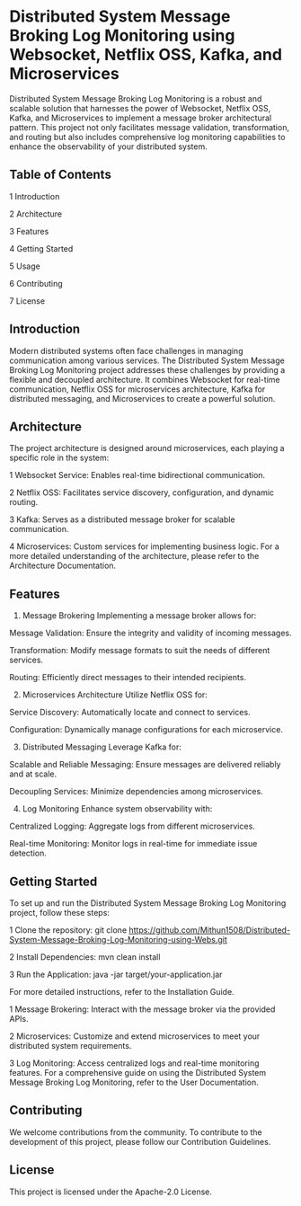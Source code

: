 

# Distributed System Message Broking Log Monitoring using Websocket, Netflix OSS, Kafka, and Microservices

Distributed System Message Broking Log Monitoring is a robust and scalable solution that harnesses the power of Websocket, Netflix OSS, Kafka, and Microservices to implement a message broker architectural pattern. This project not only facilitates message validation, transformation, and routing but also includes comprehensive log monitoring capabilities to enhance the observability of your distributed system.

## Table of Contents
1 Introduction

2 Architecture

3 Features

4 Getting Started

5 Usage

6 Contributing

7 License

## Introduction
Modern distributed systems often face challenges in managing communication among various services. The Distributed System Message Broking Log Monitoring project addresses these challenges by providing a flexible and decoupled architecture. It combines Websocket for real-time communication, Netflix OSS for microservices architecture, Kafka for distributed messaging, and Microservices to create a powerful solution.

## Architecture
The project architecture is designed around microservices, each playing a specific role in the system:

1 Websocket Service: Enables real-time bidirectional communication.

2 Netflix OSS: Facilitates service discovery, configuration, and dynamic routing.

3 Kafka: Serves as a distributed message broker for scalable communication.

4 Microservices: Custom services for implementing business logic.
For a more detailed understanding of the architecture, please refer to the Architecture Documentation.

## Features
1. Message Brokering
Implementing a message broker allows for:

Message Validation: Ensure the integrity and validity of incoming messages.

Transformation: Modify message formats to suit the needs of different services.

Routing: Efficiently direct messages to their intended recipients.

2. Microservices Architecture
Utilize Netflix OSS for:

Service Discovery: Automatically locate and connect to services.

Configuration: Dynamically manage configurations for each microservice.

3. Distributed Messaging
Leverage Kafka for:

Scalable and Reliable Messaging: Ensure messages are delivered reliably and at scale.

Decoupling Services: Minimize dependencies among microservices.

4. Log Monitoring
Enhance system observability with:

Centralized Logging: Aggregate logs from different microservices.

Real-time Monitoring: Monitor logs in real-time for immediate issue detection.

## Getting Started
To set up and run the Distributed System Message Broking Log Monitoring project, follow these steps:

1 Clone the repository:
git clone https://github.com/Mithun1508/Distributed-System-Message-Broking-Log-Monitoring-using-Webs.git

2 Install Dependencies:
mvn clean install

3 Run the Application:
java -jar target/your-application.jar

For more detailed instructions, refer to the Installation Guide.



1 Message Brokering: Interact with the message broker via the provided APIs.

2 Microservices: Customize and extend microservices to meet your distributed system requirements.

3 Log Monitoring: Access centralized logs and real-time monitoring features.
For a comprehensive guide on using the Distributed System Message Broking Log Monitoring, refer to the User Documentation.

## Contributing
We welcome contributions from the community. To contribute to the development of this project, please follow our Contribution Guidelines.

## License
This project is licensed under the Apache-2.0 License.
